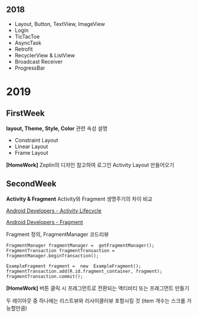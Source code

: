 ##  **2018**
 - Layout, Button, TextView, ImageView
 - Login
 - TicTacToe
 - AsyncTask
 - Retrofit
 - RecyclerView & ListView
 - Broadcast Receiver
 - ProgressBar

# **2019**
## FirstWeek
**layout, Theme, Style, Color** 관련 속성 설명

 - Constraint Layout
 - Linear Layout
 - Frame Layout

**[HomeWork]**
Zeplin의 디자인 참고하여 로그인 Activity Layout 만들어오기


##  SecondWeek
**Activity & Fragment**
Activity와 Fragment 생명주기의 차이 비교

[Android Developers - Activity Lifecycle](https://developer.android.com/guide/components/activities/activity-lifecycle?hl=ko)

[Android Developers - Fragment](https://developer.android.com/guide/components/fragments?hl=ko)


Fragment 정의, FragmentManager 코드리뷰

    FragmentManager fragmentManager =  getFragmentManager();
    FragmentTransaction fragmentTransaction = fragmentManager.beginTransaction();
    
    ExampleFragment fragment =  new  ExampleFragment();
    fragmentTransaction.add(R.id.fragment_container, fragment);
    fragmentTransaction.commit();    
    
    
**[HomeWork]**
버튼 클릭 시 프래그먼트로 전환되는 액티비티 또는 프래그먼트 만들기

두 레이아웃 중 하나에는 리스트뷰와 리사이클러뷰 포함시킬 것 (item 개수는 스크롤 가능할만큼)
